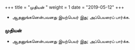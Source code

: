 ﻿+++
title = "முதியன்  "
weight = 1
date = "2019-05-12"
+++


-  ஆதனுங்கனென்பவனது இயற்பெயர் இது; அப்பெயரைப் பார்க்க. 
  
### முதியன்  
-  ஆதனுங்கனென்பவனது இயற்பெயர் இது; அப்பெயரைப் பார்க்க. 
